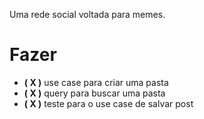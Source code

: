 Uma rede social voltada para memes.

# Fazer
- **( X )** use case para criar uma pasta
- **( X )** query para buscar uma pasta
- **( X )** teste para o use case de salvar post